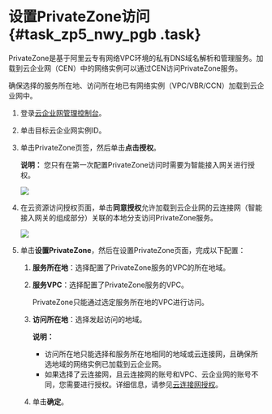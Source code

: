 # 设置PrivateZone访问 {#task_zp5_nwy_pgb .task}

PrivateZone是基于阿里云专有网络VPC环境的私有DNS域名解析和管理服务。加载到云企业网（CEN）中的网络实例可以通过CEN访问PrivateZone服务。

确保选择的服务所在地、访问所在地已有网络实例（VPC/VBR/CCN）加载到云企业网中。

1.  登录[云企业网管理控制台](https://cen.console.aliyun.com/)。 
2.  单击目标云企业网实例ID。 
3.  单击PrivateZone页签，然后单击**点击授权**。 

    **说明：** 您只有在第一次配置PrivateZone访问时需要为智能接入网关进行授权。

    ![](http://static-aliyun-doc.oss-cn-hangzhou.aliyuncs.com/assets/img/122838/156075241138425_zh-CN.png)

4.  在云资源访问授权页面，单击**同意授权**允许加载到云企业网的云连接网（智能接入网关的组成部分）关联的本地分支访问PrivateZone服务。 

    ![](http://static-aliyun-doc.oss-cn-hangzhou.aliyuncs.com/assets/img/122838/156075241138860_zh-CN.png)

5.  单击**设置PrivateZone**，然后在设置PrivateZone页面，完成以下配置： 
    1.  **服务所在地**：选择配置了PrivateZone服务的VPC的所在地域。 
    2.  **服务VPC**：选择配置了PrivateZone服务的VPC。 

        PrivateZone只能通过选定服务所在地的VPC进行访问。

    3.  **访问所在地**：选择发起访问的地域。 

        **说明：** 

        -   访问所在地只能选择和服务所在地相同的地域或云连接网，且确保所选地域的网络实例已加载到云企业网。
        -   如果选择了云连接网，且云连接网的账号和VPC、云企业网的账号不同，您需要进行授权。详细信息，请参见[云连接网授权](cn.zh-CN/用户指南/访问云服务/PrivateZone/云连接网授权.md#)。
    4.  单击**确定**。 

